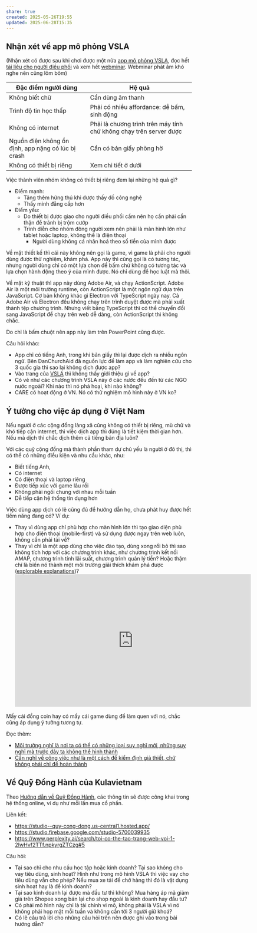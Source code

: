 ```yaml
---
share: true
created: 2025-05-26T19:55
updated: 2025-06-28T15:35
---
```

## Nhận xét về app mô phỏng VSLA
(Nhận xét có được sau khi chơi được một nửa [app mô phỏng VSLA](https://fabo.org/dca/VSLA_training), đọc hết [tài liệu cho người điều phối](https://fabo.org/pluginfile.php/180950/mod_resource/content/2/VSLA_SimulationGameApp_guideline.pdf) và xem hết [webminar](https://careorg.zoom.us/rec/play/HKnQzNXB9gbPYCjljaGvVTB-RtIpYbMGVAco53mwInmEvCaKhyoIo4GxsRdEXxs3h4-p3bPTbQHkeTZj.YxB6EWTGgLRqcS8M?continueMode=true&_x_zm_rtaid=z95Dco_2QRa5GnzWSjahbA.1642670731961.030913f153adafd79a992fa11e7eda2e&_x_zm_rhtaid=917). Webminar phát âm khó nghe nên cũng lõm bõm)


| Đặc điểm người dùng                                | Hệ quả                                                             |
| -------------------------------------------------- | ------------------------------------------------------------------ |
| Không biết chữ                                     | Cần dùng âm thanh                                                  |
| Trình độ tin học thấp                              | Phải có nhiều affordance: dễ bấm, sinh động                        |
| Không có internet                                  | Phải là chương trình trên máy tính chứ không chạy trên server được |
| Nguồn điện không ổn định, app nặng có lúc bị crash | Cần có bản giấy phòng hờ                                           |
| Không có thiết bị riêng                            | Xem chi tiết ở dưới                                                |

Việc thành viên nhóm không có thiết bị riêng đem lại những hệ quả gì?
- Điểm mạnh:
	- Tăng thêm hứng thú khi được thấy đồ công nghệ
	- Thấy mình đẳng cấp hơn
- Điểm yếu:
	- Do thiết bị được giao cho người điều phối cầm nên họ cần phải cẩn thận để tránh bị trộm cướp
	- Trình diễn cho nhóm đông người xem nên phải là màn hình lớn như tablet hoặc laptop, không thể là điện thoại
		- Người dùng không cá nhân hoá theo số tiền của mình được

Về mặt thiết kế thì cái này không nên gọi là game, vì game là phải cho người dùng được thử nghiệm, khám phá. App này thì cũng gọi là có tương tác, nhưng người dùng chỉ có một lựa chọn để bấm chứ không có tương tác và lựa chọn hành động theo ý của mình được. Nó chỉ dùng để học luật mà thôi.

Về mặt kỹ thuật thì app này dùng Adobe Air, và chạy ActionScript. Adobe Air là một môi trường runtime, còn ActionScript là một ngôn ngữ dựa trên JavaScript. Cơ bản không khác gì Electron với TypeScript ngày nay. Cả Adobe Air và Electron đều không chạy trên trình duyệt được mà phải xuất thành tệp chương trình. Nhưng viết bằng TypeScript thì có thể chuyển đổi sang JavaScript để chạy trên web dễ dàng, còn ActionScript thì không chắc. 

Do chỉ là bấm chuột nên app này làm trên PowerPoint cũng được.

Câu hỏi khác:
- App chỉ có tiếng Anh, trong khi bản giấy thì lại được dịch ra nhiều ngôn ngữ. Bên DanChurchAid đã nguồn lực để làm app và làm nghiên cứu cho 3 quốc gia thì sao lại không dịch được app?
- Vào trang của [VSLA](https://www.vsla.net/) thì không thấy giới thiệu gì về app? 
- Có vẻ như các chương trình VSLA này ở các nước đều đến từ các NGO nước ngoài? Khi nào thì nó phá hoại, khi nào không? 
- CARE có hoạt động ở VN. Nó có thử nghiệm mô hình này ở VN ko?

## Ý tưởng cho việc áp dụng ở Việt Nam
Nếu người ở các cộng đồng làng xã cũng không có thiết bị riêng, mù chữ và khó tiếp cận internet, thì việc dịch app thì đúng là tiết kiệm thời gian hơn. Nếu mà dịch thì chắc dịch thêm cả tiếng bản địa luôn?

Với các quỹ cộng đồng mà thành phần tham dự chủ yếu là người ở đô thị, thì có thể có những điều kiện và nhu cầu khác, như:
- Biết tiếng Anh, 
- Có internet
- Có điện thoại và laptop riêng
- Được tiếp xúc với game lâu rồi
- Không phải ngồi chung với nhau mỗi tuần
- Dễ tiếp cận hệ thống tín dụng hơn

Việc dùng app dịch có lẽ cũng đủ để hướng dẫn họ, chưa phát huy được hết tiềm năng đang có? Ví dụ:
- Thay vì dùng app chỉ phù hợp cho màn hình lớn thì tạo giao diện phù hợp cho điện thoại (mobile-first) và sử dụng được ngay trên web luôn, không cần phải tải về?
- Thay vì chỉ là một app dùng cho việc đào tạo, dùng xong rồi bỏ thì sao không tích hợp với các chương trình khác, như chương trình kết nối AMAP, chương trình tính lãi suất, chương trình quản lý tiền? Hoặc thậm chí là biến nó thành một môi trường giải thích khám phá được ([explorable explanations](https://explorabl.es/))?
  <iframe title="vimeo-player" src="https://player.vimeo.com/video/67076984?h=f57f26cc02" width="640" height="360" frameborder="0"    allowfullscreen></iframe>

Mấy cái đồng coin hay có mấy cái game dùng để làm quen với nó, chắc cũng áp dụng ý tưởng tương tự.

Đọc thêm: 
- [Môi trường nghĩ là nơi ta có thể có những loại suy nghĩ mới, những suy nghĩ mà trước đây ta không thể hình thành](../../%E2%9A%A1Hi%E1%BB%83u%20bi%E1%BA%BFt%20s%C3%A2u/Ngh%C4%A9%20v%E1%BB%81%20vi%E1%BB%87c%20ngh%C4%A9/M%C3%B4i%20tr%C6%B0%E1%BB%9Dng%20ngh%C4%A9,%20nh%E1%BA%ADn%20th%E1%BB%A9c%20t%C4%83ng%20c%C6%B0%E1%BB%9Dng/M%C3%B4i%20tr%C6%B0%E1%BB%9Dng%20ngh%C4%A9%20l%C3%A0%20n%C6%A1i%20ta%20c%C3%B3%20th%E1%BB%83%20c%C3%B3%20nh%E1%BB%AFng%20lo%E1%BA%A1i%20suy%20ngh%C4%A9%20m%E1%BB%9Bi,%20nh%E1%BB%AFng%20suy%20ngh%C4%A9%20m%C3%A0%20tr%C6%B0%E1%BB%9Bc%20%C4%91%C3%A2y%20ta%20kh%C3%B4ng%20th%E1%BB%83%20h%C3%ACnh%20th%C3%A0nh.md)
- [Cần nghĩ về công việc như là một cách để kiểm định giả thiết, chứ không phải chỉ để hoàn thành](../../%E2%9A%A1Hi%E1%BB%83u%20bi%E1%BA%BFt%20s%C3%A2u/Qu%E1%BA%A3n%20l%C3%BD%20d%E1%BB%B1%20%C3%A1n,%20ph%C3%A1t%20tri%E1%BB%83n%20s%E1%BA%A3n%20ph%E1%BA%A9m,%20x%C3%A2y%20d%E1%BB%B1ng%20t%E1%BB%95%20ch%E1%BB%A9c/C%C3%B4ng%20vi%E1%BB%87c/C%E1%BA%A7n%20ngh%C4%A9%20v%E1%BB%81%20c%C3%B4ng%20vi%E1%BB%87c%20nh%C6%B0%20l%C3%A0%20m%E1%BB%99t%20c%C3%A1ch%20%C4%91%E1%BB%83%20ki%E1%BB%83m%20%C4%91%E1%BB%8Bnh%20gi%E1%BA%A3%20thi%E1%BA%BFt,%20ch%E1%BB%A9%20kh%C3%B4ng%20ph%E1%BA%A3i%20ch%E1%BB%89%20%C4%91%E1%BB%83%20ho%C3%A0n%20th%C3%A0nh.md)


## Về Quỹ Đồng Hành của Kulavietnam
Theo [Hướng dẫn về Quỹ Đồng Hành](https://docs.google.com/document/u/0/d/1A5eW3CkKm55YSxaODh50mr_DDLG0ssM9DTOt3emef5I/mobilebasic "https://docs.google.com/document/u/0/d/1A5eW3CkKm55YSxaODh50mr_DDLG0ssM9DTOt3emef5I/mobilebasic"), các thông tin sẽ được công khai trong hệ thống online, ví dụ như mỗi lần mua cổ phần.

Liên kết:
- https://studio--quy-cong-dong.us-central1.hosted.app/
- https://studio.firebase.google.com/studio-5700039935
- https://www.perplexity.ai/search/toi-co-the-tao-trang-web-voi-1-2IwHvf2TTf.npkyrgZTCzg#5

Câu hỏi:
- Tại sao chỉ cho nhu cầu học tập hoặc kinh doanh? Tại sao không cho vay tiêu dùng, sinh hoạt? Hình như trong mô hình VSLA thì việc vay cho tiêu dùng vẫn cho phép? Nếu mua xe tải để chở hàng thì đó là vật dụng sinh hoạt hay là để kinh doanh?
- Tại sao kinh doanh lại được mà đầu tư thì không? Mua hàng áp mã giảm giá trên Shopee xong bán lại cho shop ngoài là kinh doanh hay đầu tư?
- Có phải mô hình này chỉ là tài chính vi mô, không phải là VSLA vì nó không phải họp mặt mỗi tuần và không cần tới 3 người giữ khoá?
- Có lẽ câu trả lời cho những câu hỏi trên nên được ghi vào trong bài hướng dẫn?